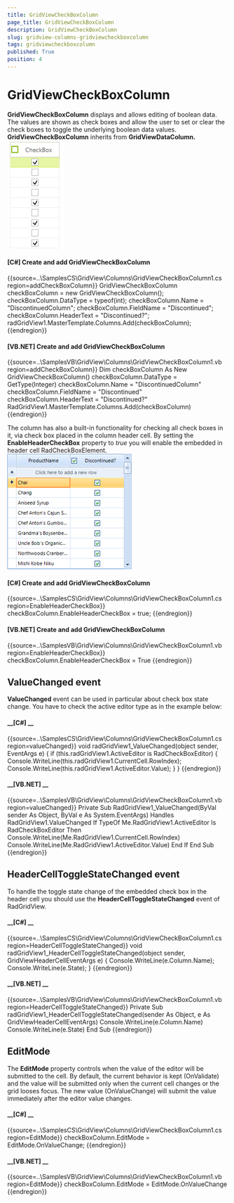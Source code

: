 ```yaml
---
title: GridViewCheckBoxColumn
page_title: GridViewCheckBoxColumn
description: GridViewCheckBoxColumn
slug: gridview-columns-gridviewcheckboxcolumn
tags: gridviewcheckboxcolumn
published: True
position: 4
---
```


# GridViewCheckBoxColumn



__GridViewCheckBoxColumn__ displays and allows editing of boolean data. The values are shown as
        check boxes and allow the user to set or clear the check boxes to toggle the underlying boolean data values.
        __GridViewCheckBoxColumn__ inherits from __GridViewDataColumn.__![gridview-columns-gridviewcheckboxcolumn 001](images/gridview-columns-gridviewcheckboxcolumn001.png)

#### __[C#] Create and add GridViewCheckBoxColumn__

{{source=..\SamplesCS\GridView\Columns\GridViewCheckBoxColumn1.cs region=addCheckBoxColumn}}
	            GridViewCheckBoxColumn checkBoxColumn = new GridViewCheckBoxColumn();
	            checkBoxColumn.DataType = typeof(int);
	            checkBoxColumn.Name = "DiscontinuedColumn";
	            checkBoxColumn.FieldName = "Discontinued";
	            checkBoxColumn.HeaderText = "Discontinued?";
	            radGridView1.MasterTemplate.Columns.Add(checkBoxColumn);
	{{endregion}}



#### __[VB.NET] Create and add GridViewCheckBoxColumn__

{{source=..\SamplesVB\GridView\Columns\GridViewCheckBoxColumn1.vb region=addCheckBoxColumn}}
	        Dim checkBoxColumn As New GridViewCheckBoxColumn()
	        checkBoxColumn.DataType = GetType(Integer)
	        checkBoxColumn.Name = "DiscontinuedColumn"
	        checkBoxColumn.FieldName = "Discontinued"
	        checkBoxColumn.HeaderText = "Discontinued?"
	        RadGridView1.MasterTemplate.Columns.Add(checkBoxColumn)
	{{endregion}}



The column has also a built-in functionality for checking all check boxes in it, via check box placed in the column header cell.
        By setting the __EnableHeaderCheckBox__ property to *true* you will 
        enable the embedded in header cell RadCheckBoxElement. 
      ![gridview-columns-gridviewcheckboxcolumn 002](images/gridview-columns-gridviewcheckboxcolumn002.png)

#### __[C#] Create and add GridViewCheckBoxColumn__

{{source=..\SamplesCS\GridView\Columns\GridViewCheckBoxColumn1.cs region=EnableHeaderCheckBox}}
	            checkBoxColumn.EnableHeaderCheckBox = true;
	{{endregion}}



#### __[VB.NET] Create and add GridViewCheckBoxColumn__

{{source=..\SamplesVB\GridView\Columns\GridViewCheckBoxColumn1.vb region=EnableHeaderCheckBox}}
	        checkBoxColumn.EnableHeaderCheckBox = True
	{{endregion}}



## ValueChanged event

__ValueChanged__ event can be used in particular about check box
          state change. You have to check the active editor type as in the example below:
        

#### __[C#] __

{{source=..\SamplesCS\GridView\Columns\GridViewCheckBoxColumn1.cs region=valueChanged}}
	        void radGridView1_ValueChanged(object sender, EventArgs e)
	        {
	            if (this.radGridView1.ActiveEditor is RadCheckBoxEditor)
	            {
	                Console.WriteLine(this.radGridView1.CurrentCell.RowIndex);
	                Console.WriteLine(this.radGridView1.ActiveEditor.Value);
	            }
	        }
	{{endregion}}



#### __[VB.NET] __

{{source=..\SamplesVB\GridView\Columns\GridViewCheckBoxColumn1.vb region=valueChanged}}
	    Private Sub RadGridView1_ValueChanged(ByVal sender As Object, ByVal e As System.EventArgs) Handles RadGridView1.ValueChanged
	        If TypeOf Me.RadGridView1.ActiveEditor Is RadCheckBoxEditor Then
	            Console.WriteLine(Me.RadGridView1.CurrentCell.RowIndex)
	            Console.WriteLine(Me.RadGridView1.ActiveEditor.Value)
	        End If
	    End Sub
	{{endregion}}



## HeaderCellToggleStateChanged event

To handle the toggle state change of the embedded check box in the header cell you should use 
          the __HeaderCellToggleStateChanged__ event of RadGridView.
        

#### __[C#] __

{{source=..\SamplesCS\GridView\Columns\GridViewCheckBoxColumn1.cs region=HeaderCellToggleStateChanged}}
	        void radGridView1_HeaderCellToggleStateChanged(object sender, GridViewHeaderCellEventArgs e)
	        {
	            Console.WriteLine(e.Column.Name);
	            Console.WriteLine(e.State);
	        }
	{{endregion}}



#### __[VB.NET] __

{{source=..\SamplesVB\GridView\Columns\GridViewCheckBoxColumn1.vb region=HeaderCellToggleStateChanged}}
	    Private Sub radGridView1_HeaderCellToggleStateChanged(sender As Object, e As GridViewHeaderCellEventArgs)
	        Console.WriteLine(e.Column.Name)
	        Console.WriteLine(e.State)
	    End Sub
	{{endregion}}



## EditMode

The __EditMode__ property controls when the value of the editor will be submitted to the cell. By default, the current behavior 
          is kept (OnValidate) and the value will  be submitted only when the current cell changes or the grid looses focus. The new value (OnValueChange) will 
          submit the value immediately after the editor value changes.         
        

#### __[C#] __

{{source=..\SamplesCS\GridView\Columns\GridViewCheckBoxColumn1.cs region=EditMode}}
	            checkBoxColumn.EditMode = EditMode.OnValueChange;
	{{endregion}}



#### __[VB.NET] __

{{source=..\SamplesVB\GridView\Columns\GridViewCheckBoxColumn1.vb region=EditMode}}
	        checkBoxColumn.EditMode = EditMode.OnValueChange
	{{endregion}}


